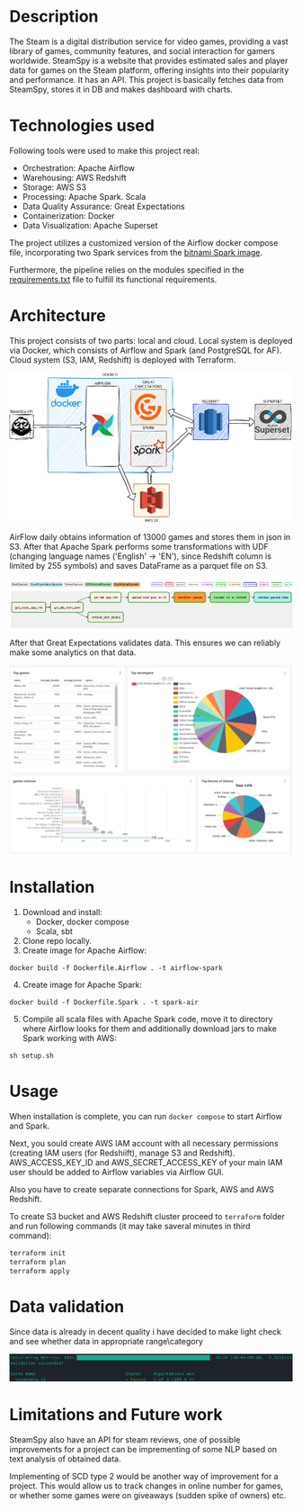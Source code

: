# Description

The Steam is a digital distribution service for video games, providing a vast library of games, community features, and social interaction for gamers worldwide. SteamSpy is a website that provides estimated sales and player data for games on the Steam platform, offering insights into their popularity and performance. It has an API. This project is basically fetches data from SteamSpy, stores it in DB and makes dashboard with charts. 


# Technologies used
Following tools were used to make this project real:
* Orchestration: Apache Airflow
* Warehousing: AWS Redshift
* Storage: AWS S3
* Processing: Apache Spark. Scala
* Data Quality Assurance: Great Expectations
* Containerization: Docker
* Data Visualization: Apache Superset

The project utilizes a customized version of the Airflow docker compose file, incorporating two Spark services from the [bitnami Spark image](https://hub.docker.com/r/bitnami/spark/).

Furthermore, the pipeline relies on the modules specified in the [requirements.txt](requirements.txt) file to fulfill its functional requirements.

# Architecture

This project consists of two parts: local and cloud. Local system is deployed via Docker, which consists of Airflow and Spark (and PostgreSQL for AF). Cloud system (S3, IAM, Redshift) is deployed with Terraform.

![FlowChart](images/FlowChart.png)

AirFlow daily obtains information of 13000 games and stores them in json in S3. After that Apache Spark performs some transformations with UDF (changing language names ('English' -> 'EN'), since Redshift column is limited by 255 symbols) and saves DataFrame as a parquet file on S3.

![AirFLow](images/airflow.png)

After that Great Expectations validates data. This ensures we can reliably make some analytics on that data.

![Dashboards](images/charts.png)

# Installation
1. Download and install:
    * Docker, docker compose
    * Scala, sbt
2. Clone repo locally.
3. Create image for Apache Airflow:
```
docker build -f Dockerfile.Airflow . -t airflow-spark 
```
4. Create image for Apache Spark:
```
docker build -f Dockerfile.Spark . -t spark-air  
```
5. Compile all scala files with Apache Spark code, move it to directory where Airflow looks for them and additionally download jars to make Spark working with AWS:
```
sh setup.sh
```
# Usage
When installation is complete, you can run `docker compose` to start Airflow and Spark.

Next, you sould create AWS IAM account with all necessary permissions (creating IAM users (for Redshiift), manage S3 and Redshift). AWS_ACCESS_KEY_ID and AWS_SECRET_ACCESS_KEY of your main IAM user should be added to Airflow variables via Airflow GUI. 

Also you have to create separate connections for Spark, AWS and AWS Redshift.

To create S3 bucket and AWS Redshift cluster proceed to `terraform` folder and run following commands (it may take saveral minutes in third command):
```
terraform init
terraform plan
terraform apply
```
# Data validation

Since data is already in decent quality i have decided to make light check and see whether data in appropriate range\category

![Manual data checks with GE](images/manual_checks.png)

# Limitations and Future work

SteamSpy also have an API for steam reviews, one of possible improvements for a project can be imprementing of some NLP based on text analysis of obtained data. 

Implementing of SCD type 2 would be another way of improvement for a project. This would allow us to track changes in online number for games, or whether some games were on giveaways (sudden spike of owners) etc.